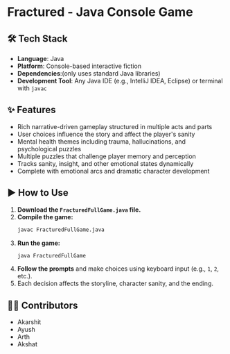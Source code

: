 
# Fractured - Java Console Game

## 🛠 Tech Stack
- **Language**: Java
- **Platform**: Console-based interactive fiction
- **Dependencies**:(only uses standard Java libraries)
- **Development Tool**: Any Java IDE (e.g., IntelliJ IDEA, Eclipse) or terminal with `javac`

## ✨ Features
- Rich narrative-driven gameplay structured in multiple acts and parts
- User choices influence the story and affect the player's sanity
- Mental health themes including trauma, hallucinations, and psychological puzzles
- Multiple puzzles that challenge player memory and perception
- Tracks sanity, insight, and other emotional states dynamically
- Complete with emotional arcs and dramatic character development

## ▶️ How to Use
1. **Download the `FracturedFullGame.java` file.**
2. **Compile the game:**
   ```bash
   javac FracturedFullGame.java
   ```
3. **Run the game:**
   ```bash
   java FracturedFullGame
   ```
4. **Follow the prompts** and make choices using keyboard input (e.g., `1`, `2`, etc.).
5. Each decision affects the storyline, character sanity, and the ending.


## 👨‍💻 Contributors
- Akarshit
- Ayush
- Arth
- Akshat
